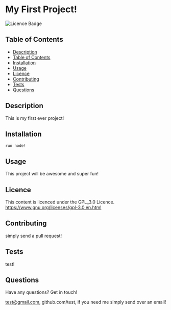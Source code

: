 # My First Project!

  ![Licence Badge](https://img.shields.io/badge/licence-GPL_3.0-green)

  ## Table of Contents
  - [Description](#description)
  - [Table of Contents](#table-of-contents)
  - [Installation](#installation)
  - [Usage](#usage)
  - [Licence](#licence)
  - [Contributing](#contributing)
  - [Tests](#tests)
  - [Questions](#questions)

  ## Description

  This is my first ever project!

  ## Installation
  ```
  run node! 
  ```

  ## Usage

  This project will be awesome and super fun!

  ## Licence

  This content is licenced under the GPL_3.0 Licence.
  https://www.gnu.org/licenses/gpl-3.0.en.html

  ## Contributing

  simply send a pull request!

  ## Tests

   test!

  ## Questions
  
  Have any questions? Get in touch!
  
  test@gmail.com, github.com/test, if you need me simply send over an email!
  